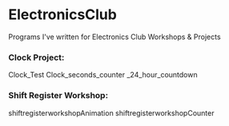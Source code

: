 # ElectronicsClub
Programs I've written for Electronics Club Workshops &amp; Projects

### Clock Project:

Clock_Test
Clock_seconds_counter
_24_hour_countdown

### Shift Register Workshop:

shiftregisterworkshopAnimation
shiftregisterworkshopCounter
